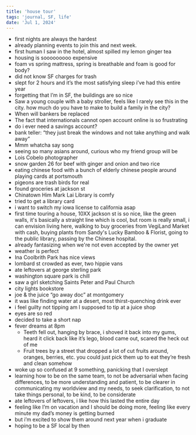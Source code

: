 ```yaml
---
title: 'house tour'
tags: 'journal, SF, life'
date: 'Jul 1, 2024'
---
```


- first nights are always the hardest
- already planning events to join this and next week.
- first human I saw in the hotel, almost spilled my lemon ginger tea
- housing is sooooooooo expensive
- foam vs spring mattress, spring is breathable and foam is good for body?
- did not know SF charges for trash
- slept for 2 hours and it’s the most satisfying sleep i’ve had this entire year
- forgetting that I’m in SF, the buildings are so nice
- Saw a young couple with a baby stroller, feels like I rarely see this in the city. how much do you have to make to build a family in the city?
- When will bankers be replaced
- The fact that internationals cannot open account online is so frustrating
- do i ever need a savings account?
- bank teller: “they just break the windows and not take anything and walk away”
- Mmm whatcha say song
- seeing so many asians around, curious who my friend group will be
- Lois Cobelo photographer
- snow garden 26 for beef with ginger and onion and two rice
- eating chinese food with a bunch of elderly chinese people around playing cards at portsmouth
- pigeons are trash birds for real
- found groceries at jackson st
- Chinatown Him Mark Lai Library is comfy
- tried to get a library card
- i want to switch my iowa license to california asap
- first time touring a house, 10XX jackson st is so nice, like the green walls, it's basically a straight line which is cool, but room is really small, i can envision living here, walking to buy groceries from VegiLand Market with cash, buying plants from Sandy's Lucky Bamboo & Florist, going to the public library, passing by the Chinese hospital.
- already fantasizing when we're not even accepted by the owner yet
- weather is perfect
- Ina Coolbrith Park has nice views
- lombard st crowded as ever, two hippie vans
- ate leftovers at george sterling park
- washington square park is chill
- saw a girl sketching Saints Peter and Paul Church
- city lights bookstore
- joe & the juice “go away doc” at montgomery
- it was like finding water at a desert, most thirst-quenching drink ever
- i feel guilty not tipping am I supposed to tip at a juice shop
- eyes are so red
- decided to take a short nap
- fever dreams at 8pm
  - Teeth fell out, hanging by brace, i shoved it back into my gums, heard it click back like it’s lego, blood came out, scared the heck out of me
  - Fruit trees by a street that dropped a lot of cut fruits around, oranges, berries, etc. you could just pick them up to eat they’re fresh and clean somehow
- woke up so confused at 9 something, panicking that I overslept
- learning how to be on the same team, to not be adversarial when facing differences, to be more understanding and patient, to be clearer in communicating my worldview and my needs, to seek clarification, to not take things personal, to be kind, to be considerate
- ate leftovers of leftovers, i like how this lasted the entire day
- feeling like I’m on vacation and I should be doing more, feeling like every minute my dad’s money is getting burned
- but i’m excited to show them around next year when i graduate
- hoping to be a SF local by then

